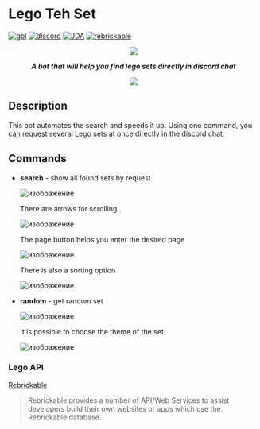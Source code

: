 # Lego Teh Set

[![gpl](https://img.shields.io/badge/gpl-yellow?style=for-the-badge&label=license&labelColor=black)](https://github.com/AndyLocks/LegoTehSet/blob/master/LICENSE)
[![discord](https://img.shields.io/badge/discord-blue?style=for-the-badge&logo=discord&logoColor=white&labelColor=black)]()
[![JDA](https://img.shields.io/badge/JDA-purple?style=for-the-badge&logo=discord&logoColor=white&labelColor=black)](https://github.com/discord-jda/JDA)
[![rebrickable](https://img.shields.io/badge/Rebrickable-orange?style=for-the-badge&logoColor=white&label=Lego%20API&labelColor=black)](https://rebrickable.com/api/)
<p align="center"><img src="https://cdn.discordapp.com/app-icons/1015539392393252924/6838c1cfa6cf3d73cc5a0d37991e4d13.png"></p>

***<p align="center">A bot that will help you find lego sets directly in discord chat</p>***

<p align="center"><img src="https://github.com/AndyLocks/LegoTehSet/assets/112815007/8bb662ce-86c7-403f-b8fe-877f73ab94dd"></p>

## Description
This bot automates the search and speeds it up. Using one command, you can request several Lego sets at once directly in the discord chat.
## Commands
- **search** - show all found sets by request
  
  ![изображение](https://github.com/AndyLocks/LegoTehSet/assets/112815007/87ea057b-229a-49a7-9e58-6b114b7e2a64)

  There are arrows for scrolling.
  
  ![изображение](https://github.com/AndyLocks/LegoTehSet/assets/112815007/e4cb5635-cf8e-4ca1-9236-d47d0246a007)

  The page button helps you enter the desired page
  
  ![изображение](https://github.com/AndyLocks/LegoTehSet/assets/112815007/a78f588e-13ba-4cef-ba62-257e0a7b5fe7)

  There is also a sorting option
  
  ![изображение](https://github.com/AndyLocks/LegoTehSet/assets/112815007/ce3e4156-10e7-4407-8318-940a391ddde8)

- **random** - get random set 
  
  ![изображение](https://github.com/AndyLocks/LegoTehSet/assets/112815007/49b5c6f0-11d5-412b-b3d3-8ec3703216a7)

  It is possible to choose the theme of the set  
  
  ![изображение](https://github.com/AndyLocks/LegoTehSet/assets/112815007/a359144b-a8cb-4796-8680-8c342b0ac941)

### Lego API
[Rebrickable](https://rebrickable.com/api/)
> Rebrickable provides a number of API/Web Services to assist developers build their own websites or apps which use the Rebrickable database.
